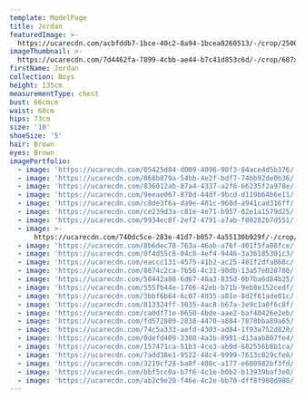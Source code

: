 ```yaml
---
template: ModelPage
title: Jordan
featuredImage: >-
  https://ucarecdn.com/acbfddb7-1bce-40c2-8a94-1bcea8260513/-/crop/2500x1248/0,131/-/preview/
imageThumbnail: >-
  https://ucarecdn.com/7d4462fa-7899-4cbb-ae44-b7c41d853c6d/-/crop/687x916/365,54/-/preview/
firstName: Jordan
collection: Boys
height: 135cm
measurementType: chest
bust: 66cmcm
waist: 60cm
hips: 73cm
size: '10'
shoeSize: '5'
hair: Brown
eyes: Brown
imagePortfolio:
  - image: 'https://ucarecdn.com/05425d84-d009-4096-90f3-84ace4d5b376/'
  - image: 'https://ucarecdn.com/068b879a-54bb-4e2f-bdf7-74bb92de0b36/'
  - image: 'https://ucarecdn.com/836012ab-87a4-4337-a2f6-66235f2a978e/'
  - image: 'https://ucarecdn.com/9eeae067-870d-44df-9bcd-d119b64b6e11/'
  - image: 'https://ucarecdn.com/c8de3f6a-da9e-481c-968d-a941cad316ff/'
  - image: 'https://ucarecdn.com/ce239d3a-c81e-4e71-b957-02e1a1579d25/'
  - image: 'https://ucarecdn.com/9934ec8f-2ef2-4791-a7ab-f00282b7d551/'
  - image: >-
      https://ucarecdn.com/740dc5ce-283e-41d7-b057-4a55130b929f/-/crop/1339x1994/188,389/-/preview/
  - image: 'https://ucarecdn.com/8b6dec78-763a-46ab-a76f-d01f5fa08fce/'
  - image: 'https://ucarecdn.com/0f4d55c8-04c8-4ef4-9446-3a36185301c3/'
  - image: 'https://ucarecdn.com/eaccc131-4575-41b2-ac25-481f2dfa868c/'
  - image: 'https://ucarecdn.com/8874c2ca-7b56-4c31-90db-13a57e028780/'
  - image: 'https://ucarecdn.com/58442a88-6d67-48a3-835d-0b7ba6d84b25/'
  - image: 'https://ucarecdn.com/555fb44e-1706-42eb-b71b-9eb8e152cedf/'
  - image: 'https://ucarecdn.com/3bbf6b64-6c07-4935-a81e-8d2f61ade01c/'
  - image: 'https://ucarecdn.com/813324ff-3635-4ac8-b67a-3e9c1a0f6c8f/'
  - image: 'https://ucarecdn.com/ca0df71e-0650-4bde-aae2-baf40426e2eb/'
  - image: 'https://ucarecdn.com/fd572809-2838-4470-a884-7878bba89a65/'
  - image: 'https://ucarecdn.com/74c5a333-aefd-4303-ad84-1f93a752d820/'
  - image: 'https://ucarecdn.com/0defd409-3308-4a3b-8981-d13aab807fe4/'
  - image: 'https://ucarecdn.com/157471ca-51b3-4ce3-ab9d-682556b8b1ca/'
  - image: 'https://ucarecdn.com/7add38e1-9522-48c4-9999-7613c029cfe8/'
  - image: 'https://ucarecdn.com/3219cf28-ba0f-408c-a177-e600982bf3fd/'
  - image: 'https://ucarecdn.com/bbf5cc0a-b7f6-4c1e-b0b2-b13939baf3e0/'
  - image: 'https://ucarecdn.com/ab2c9e20-f46e-4c2e-bb78-dff8f988d980/'
---
```


